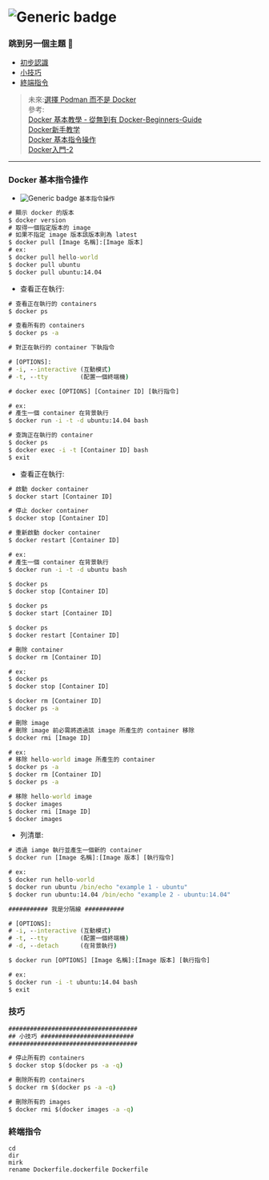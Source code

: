 # ![Generic badge](https://badgen.net/docker/stars/library/mongo?icon=docker&label=XiangYun)

### 跳到另一個主題  🐇
* [初步認識](#初步認識)  
* [小技巧](#技巧)
* [終端指令](#終端指令)

> 未來:[選擇 Podman 而不是 Docker](https://ithelp.ithome.com.tw/articles/10238749)  
> 參考:  
> [Docker 基本教學 - 從無到有 Docker-Beginners-Guide](https://github.com/twtrubiks/docker-tutorial?tab=readme-ov-file)  
> [Docker新手教学](https://github.com/komavideo/LearnDocker/tree/master)  
> [Docker 基本指令操作](https://ithelp.ithome.com.tw/articles/10186431)  
> [Docker入門-2](https://ithelp.ithome.com.tw/articles/10225104)
> 
----
### Docker 基本指令操作
* ![Generic badge](https://badgen.net/badge/_/_?style=flat&logo=#7A1FA2.svg) `基本指令操作`

```cmd
# 顯示 docker 的版本
$ docker version
# 取得一個指定版本的 image 
# 如果不指定 image 版本該版本則為 latest
$ docker pull [Image 名稱]:[Image 版本]
# ex: 
$ docker pull hello-world
$ docker pull ubuntu
$ docker pull ubuntu:14.04
```

* 查看正在執行:

```cmd
# 查看正在執行的 containers
$ docker ps

# 查看所有的 containers
$ docker ps -a

# 對正在執行的 container 下執指令

# [OPTIONS]:
# -i, --interactive (互動模式)
# -t, --tty         (配置一個終端機)

# docker exec [OPTIONS] [Container ID] [執行指令]

# ex:
# 產生一個 container 在背景執行
$ docker run -i -t -d ubuntu:14.04 bash

# 查詢正在執行的 container
$ docker ps
$ docker exec -i -t [Container ID] bash
$ exit
```

* 查看正在執行:
```cmd
# 啟動 docker container
$ docker start [Container ID]

# 停止 docker container
$ docker stop [Container ID]

# 重新啟動 docker container
$ docker restart [Container ID]

# ex:
# 產生一個 container 在背景執行
$ docker run -i -t -d ubuntu bash

$ docker ps
$ docker stop [Container ID]

$ docker ps
$ docker start [Container ID]

$ docker ps
$ docker restart [Container ID]

# 刪除 container
$ docker rm [Container ID]

# ex:
$ docker ps
$ docker stop [Container ID]

$ docker rm [Container ID]
$ docker ps -a

# 刪除 image
# 刪除 image 前必需將透過該 image 所產生的 container 移除
$ docker rmi [Image ID]

# ex:
# 移除 hello-world image 所產生的 container
$ docker ps -a
$ docker rm [Container ID]
$ docker ps -a

# 移除 hello-world image
$ docker images
$ docker rmi [Image ID]
$ docker images
```

* 列清單:
```cmd
# 透過 iamge 執行並產生一個新的 container
$ docker run [Image 名稱]:[Image 版本] [執行指令]

# ex:
$ docker run hello-world
$ docker run ubuntu /bin/echo "example 1 - ubuntu"
$ docker run ubuntu:14.04 /bin/echo "example 2 - ubuntu:14.04"

########### 我是分隔線 ########### 

# [OPTIONS]:
# -i, --interactive (互動模式)
# -t, --tty         (配置一個終端機)
# -d, --detach      (在背景執行)

$ docker run [OPTIONS] [Image 名稱]:[Image 版本] [執行指令]

# ex: 
$ docker run -i -t ubuntu:14.04 bash
$ exit 
```
### 技巧
```cmd
####################################
## 小技巧 ##########################
####################################

# 停止所有的 containers
$ docker stop $(docker ps -a -q) 

# 刪除所有的 containers
$ docker rm $(docker ps -a -q)

# 刪除所有的 images
$ docker rmi $(docker images -a -q)
```
### 終端指令

```
cd
dir
mirk
rename Dockerfile.dockerfile Dockerfile
```

